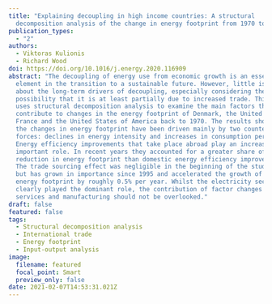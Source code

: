 ```yaml
---
title: "Explaining decoupling in high income countries: A structural
  decomposition analysis of the change in energy footprint from 1970 to 2009"
publication_types:
  - "2"
authors:
  - Viktoras Kulionis
  - Richard Wood
doi: https://doi.org/10.1016/j.energy.2020.116909
abstract: "The decoupling of energy use from economic growth is an essential
  element in the transition to a sustainable future. However, little is known
  about the long-term drivers of decoupling, especially considering the
  possibility that it is at least partially due to increased trade. This study
  uses structural decomposition analysis to examine the main factors that
  contribute to changes in the energy footprint of Denmark, the United Kingdom,
  France and the United States of America back to 1970. The results show that
  the changes in energy footprint have been driven mainly by two countervailing
  forces: declines in energy intensity and increases in consumption per capita.
  Energy efficiency improvements that take place abroad play an increasingly
  important role. In recent years they accounted for a greater share of the
  reduction in energy footprint than domestic energy efficiency improvements.
  The trade sourcing effect was negligible in the beginning of the study period
  but has grown in importance since 1995 and accelerated the growth of the
  energy footprint by roughly 0.5% per year. Whilst the electricity sector has
  clearly played the dominant role, the contribution of factor changes in
  services and manufacturing should not be overlooked."
draft: false
featured: false
tags:
  - Structural decomposition analysis
  - International trade
  - Energy footprint
  - Input-output analysis
image:
  filename: featured
  focal_point: Smart
  preview_only: false
date: 2021-02-07T14:53:31.021Z
---
```

